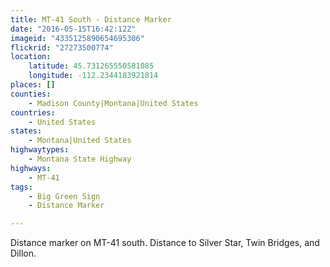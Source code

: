 ```yaml
---
title: MT-41 South - Distance Marker
date: "2016-05-15T16:42:12Z"
imageid: "4335125890654695306"
flickrid: "27273500774"
location:
    latitude: 45.731265550581085
    longitude: -112.2344183921814
places: []
counties:
    - Madison County|Montana|United States
countries:
    - United States
states:
    - Montana|United States
highwaytypes:
    - Montana State Highway
highways:
    - MT-41
tags:
    - Big Green Sign
    - Distance Marker

---
```

Distance marker on MT-41 south.  Distance to Silver Star, Twin Bridges, and Dillon.